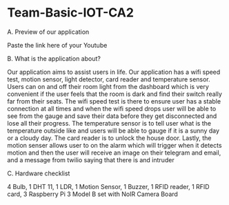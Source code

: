 # Team-Basic-IOT-CA2

A.	Preview of our application

Paste the link here of your Youtube


B.	What is the application about?

Our application aims to assist users in life. Our application has a wifi speed test, motion sensor, light detector, card reader and temperature sensor. Users can on and off their room light from the dashboard which is very convenient if the user feels that the room is dark and find their switch really far from their seats. The wifi speed test is there to ensure user has a stable connection at all times and when the wifi speed drops user will be able to see from the gauge and save their data before they get disconnected and lose all their progress. The temperature sensor is to tell user what is the temperature outside like and users will be able to gauge if it is a sunny day or a cloudy day. The card reader is to unlock the house door. Lastly, the motion senser allows user to on the alarm which will trigger when it detects motion and then the user will receive an image on their telegram and email, and a message from twilio saying that there is and intruder


C.  Hardware checklist

4 Bulb, 1 DHT 11, 1 LDR, 1 Motion Sensor, 1 Buzzer, 1 RFID reader, 1 RFID card, 3 Raspberry Pi 3 Model B set with NoIR Camera Board
